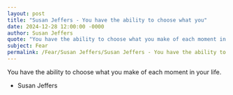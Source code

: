 ```yaml
---
layout: post
title: "Susan Jeffers - You have the ability to choose what you"
date: 2024-12-28 12:00:00 -0000
author: Susan Jeffers
quote: "You have the ability to choose what you make of each moment in your life."
subject: Fear
permalink: /Fear/Susan Jeffers/Susan Jeffers - You have the ability to choose what you
---
```


You have the ability to choose what you make of each moment in your life.

- Susan Jeffers
